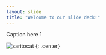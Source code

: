 ```yaml
---
layout: slide
title: "Welcome to our slide deck!"
---
```


Caption here 1

![saritocat](https://octodex.github.com/images/saritocat.png)
{: .center}
